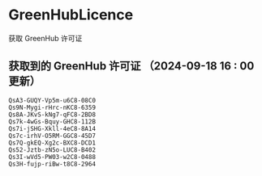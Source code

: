 # GreenHubLicence
获取 GreenHub 许可证
## 获取到的 GreenHub 许可证 （2024-09-18 16 : 00 更新）
```
QsA3-GUQY-Vp5m-u6C8-08C0
Qs9N-Mygi-rHrc-nKC8-6359
Qs8A-JKvS-kNg7-qFC8-2BD8
Qs7k-4wGs-Bquy-GHC8-112B
Qs7i-jSHG-Xkll-4eC8-8A14
Qs7c-irhV-O5RM-GGC8-45D7
Qs7Q-gkEQ-Xg2c-BXC8-DCD1
Qs52-Jztb-zN5o-LUC8-B402
Qs3I-wVd5-PW03-w2C8-0488
Qs3H-fujp-riBw-t8C8-2964
```
